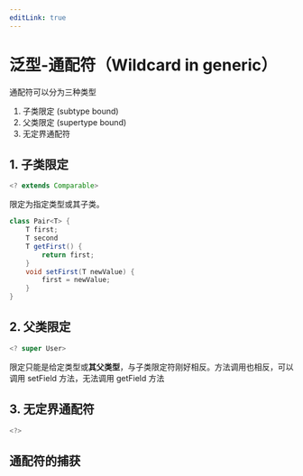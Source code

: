 ```yaml
---
editLink: true
---
```


# 泛型-通配符（Wildcard in generic）

通配符可以分为三种类型

1. 子类限定 (subtype bound)
2. 父类限定 (supertype bound)
3. 无定界通配符

## 1. 子类限定

```java
<? extends Comparable>
```

限定为指定类型或其子类。

```java
class Pair<T> {
    T first;
    T second
    T getFirst() {
        return first;
    }
    void setFirst(T newValue) {
        first = newValue;
    }
}
```

## 2. 父类限定

```java
<? super User>
```

限定只能是给定类型或**其父类型**，与子类限定符刚好相反。方法调用也相反，可以调用 setField 方法，无法调用 getField 方法

## 3. 无定界通配符

```java
<?>
```

## 通配符的捕获


